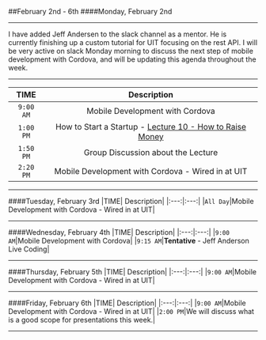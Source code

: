 ##February 2nd - 6th
####Monday, February 2nd

---
I have added Jeff Andersen to the slack channel as a mentor. He is currently finishing up a custom tutorial for UIT focusing on the rest API. I will be very active on slack Monday morning to discuss the next step of mobile development with Cordova, and will be updating this agenda throughout the week.

---

|TIME| Description|
|:---:|:---:|
|`9:00 AM`|Mobile Development with Cordova|
|`1:00 PM`|How to Start a Startup - [Lecture 10 - How to Raise Money](https://www.youtube.com/watch?v=RfWgVWGEuGE)|
|`1:50 PM`|Group Discussion about the Lecture|
|`2:20 PM`|Mobile Development with Cordova - Wired in at UIT|

---

####Tuesday, February 3rd
|TIME| Description|
|:---:|:---:|
|`All Day`|Mobile Development with Cordova - Wired in at UIT|

---

####Wednesday, February 4th
|TIME| Description|
|:---:|:---:|
|`9:00 AM`|Mobile Development with Cordova|
|`9:15 AM`|**Tentative** - Jeff Anderson Live Coding|

---

####Thursday, February 5th
|TIME| Description|
|:---:|:---:|
|`9:00 AM`|Mobile Development with Cordova - Wired in at UIT|

---

####Friday, February 6th
|TIME| Description|
|:---:|:---:|
|`9:00 AM`|Mobile Development with Cordova - Wired in at UIT|
|`2:00 PM`|We will discuss what is a good scope for presentations this week.|

---
